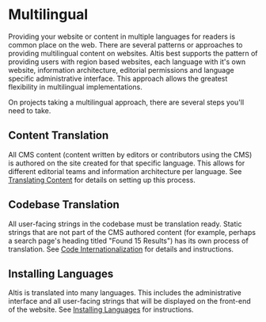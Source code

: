 # Multilingual

Providing your website or content in multiple languages for readers is common place on the web. There are several patterns or approaches to providing multilingual content on websites. Altis best supports the pattern of providing users with region based websites, each language with it's own website, information architecture, editorial permissions and language specific administrative interface. This approach allows the greatest flexibility in multilingual implementations.

On projects taking a multilingual approach, there are several steps you'll need to take.

## Content Translation

All CMS content (content written by editors or contributors using the CMS) is authored on the site created for that specific language. This allows for different editorial teams and information architecture per language. See [Translating Content](content.md) for details on setting up this process.

## Codebase Translation

All user-facing strings in the codebase must be translation ready. Static strings that are not part of the CMS authored content (for example, perhaps a search page's heading titled "Found 15 Results") has its own process of translation. See [Code Internationalization](code-i18n.md) for details and instructions.

## Installing Languages

Altis is translated into many languages. This includes the administrative interface and all user-facing strings that will be displayed on the front-end of the website. See [Installing Languages](installing-languages.md) for instructions.
